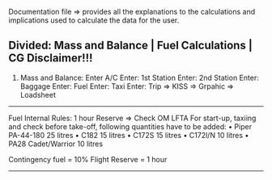 Documentation file => provides all the explanations to the calculations and implications used to calculate the data for the user. 

Divided: Mass and Balance | Fuel Calculations | CG 
Disclaimer!!! 
------------------------

1. Mass and Balance:
Enter A/C 
Enter: 1st Station
Enter: 2nd Station
Enter: Baggage
Enter: Fuel
Enter: Taxi
Enter: Trip
=> KISS 
=> Grpahic
=> Loadsheet
-------------------------

Fuel Internal Rules: 
1 hour Reserve
=> Check OM LFTA 
For start-up, taxiing and check before take-off, following quantities have to be added:
• Piper PA-44-180 25 litres
• C182 15 litres
• C172S 15 litres
• C172l/N 10 litres
• PA28 Cadet/Warrior 10 litres

Contingency fuel = 10%
Flight Reserve = 1 hour

---------------------------

